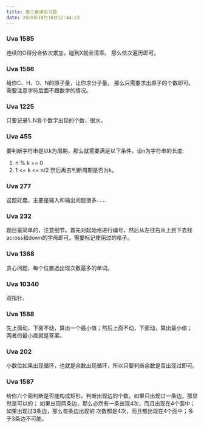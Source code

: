 ```yaml
---
title: 第三章课后习题
date: 2020年10月18日12:44:53
---
```


### Uva 1585
连续的O得分会依次累加，碰到X就会清零。
那么依次遍历即可。

### Uva 1586
给你C、H、O、N的原子量，让你求分子量。
那么只需要求出原子的个数即可。
需要注意字符后面不跟数字的情况。

### Uva 1225
只要记录1..N各个数字出现的个数，很水。

### Uva 455
要判断字符串是以k为周期，那么就需要满足以下条件，设n为字符串的长度:
1. n % k == 0
2. 1 <= k <= n/2
然后再去判断周期是否为k。

### Uva 277
这题好蠢，主要是输入和输出问题很多......

### Uva 232
题目蛮简单的，注意细节。首先对起始格进行编号，然后从左往右从上到下去找across和down的字母即可。需要标记使用过的格子。

### Uva 1368
贪心问题，每个位置选出现次数最多的单词。

### Uva 10340
双指针。

### Uva 1588
先上面动，下面不动，算出一个最小值；然后上面不动，下面动，算出最小值；
两者的最小直就是答案。

### Uva 202
小数位如果出现循环，也就是余数出现循环，所以只要判断余数是否出现过即可。

### Uva 1587
给你六个面判断是否能构成矩形。判断出现边的个数，如果只出现过一条边，那显然是可以的；
如果出现两条边，那么必然有一条出现4次，而且出现在4个面中；如果出现过3条边，那么每条边出现的
次数都是4次，而且都出现在4个面中；多于3条边不可能。